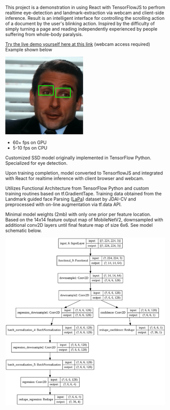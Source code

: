 This project is a demonstration in using React with TensorFlowJS to perfrom realtime eye-detection and landmark-extraction via webcam and
client-side inference. Result is an intelligent interface for controlling the scrolling action of a document by the user's blinking action. Inspired by the difficulty of
simply turning a page and reading independently experienced by people suffering from whole-body paralysis. 

[Try the live demo yourself here at this link](https://jhanmtl.github.io/eye-detector/) (webcam access required)
Example shown below

![](./public/demo.gif)

* 60+  fps on GPU
* 5-10 fps on CPU



Customized SSD model originally implemented in TensorFlow Python. Specialized for eye detection. 

Upon training completion, model converted to TensorflowJS and integrated with React for realtime inference with client browser and webcam.

Utilizes Functional Architecture from TensorFlow Python and custom training routines based on tf.GradientTape. Training data obtained from the 
Landmark guided face Parsing ([LaPa](https://github.com/JDAI-CV/lapa-dataset)) dataset by JDAI-CV and preprocessed with on-line augmentation via tf.data API.

Minimal model weights (2mb) with only one prior per feature location. Based on the 14x14 feature
output map of MobileNetV2, downsampled with additional conv2D layers until final feature map of size 6x6. 
See model schematic below.


![](./public/modelPlot.png)





